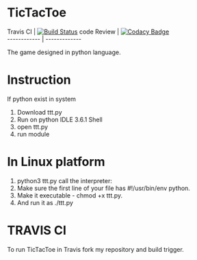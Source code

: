 # TicTacToe



 Travis CI   | [![Build Status](https://travis-ci.org/rutujar/TicTacToe.svg?branch=master)](https://travis-ci.org/rutujar/TicTacToe) 
 code Review | [![Codacy Badge](https://api.codacy.com/project/badge/Grade/ea7d8f5fe3504539ae827ce971283667)](https://app.codacy.com/app/rutujar/TicTacToe?utm_source=github.com&utm_medium=referral&utm_content=rutujar/TicTacToe&utm_campaign=Badge_Grade_Dashboard)  
------------ | -------------


The game designed in python language.

# Instruction

If python exist in system
1. Download ttt.py
2. Run on python IDLE 3.6.1 Shell
3. open ttt.py
4. run module

# In Linux platform
1. python3 ttt.py
  call the interpreter: 
2. Make sure the first line of your file has #!/usr/bin/env python.
3. Make it executable - chmod +x ttt.py.
4. And run it as ./ttt.py


# TRAVIS CI

To run TicTacToe in Travis fork my repository and build trigger.
